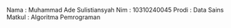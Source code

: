Nama   : Muhammad Ade Sulistiansyah
Nim    : 10310240045
Prodi  : Data Sains
Matkul : Algoritma Pemrograman
